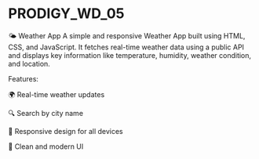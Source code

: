 # PRODIGY_WD_05
🌤 Weather App  A simple and responsive Weather App built using HTML, CSS, and JavaScript. It fetches real-time weather data using a public API and displays key information like temperature, humidity, weather condition, and location.

Features:

🌍 Real-time weather updates

🔍 Search by city name

📱 Responsive design for all devices

🎨 Clean and modern UI

